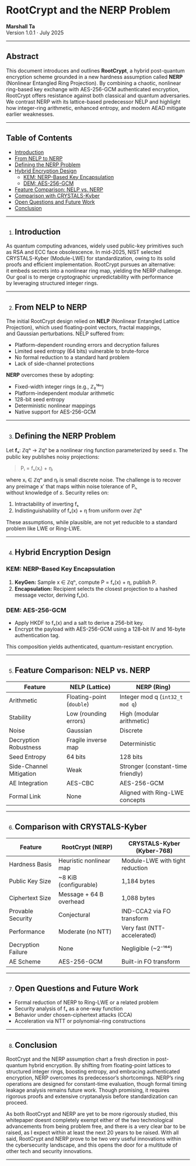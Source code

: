 # RootCrypt and the NERP Problem

**Marshall Ta**  
Version 1.0.1 · July 2025

---

## Abstract

This document introduces and outlines **RootCrypt**, a hybrid post-quantum encryption scheme grounded in a new hardness assumption called **NERP**  
(Nonlinear Entangled Ring Projection). By combining a chaotic, nonlinear ring-based key exchange with AES-256-GCM authenticated encryption,  
RootCrypt offers resistance against both classical and quantum adversaries. We contrast NERP with its lattice-based predecessor NELP and highlight  
how integer-ring arithmetic, enhanced entropy, and modern AEAD mitigate earlier weaknesses.

---

## Table of Contents

- [Introduction](#introduction)  
- [From NELP to NERP](#from-nelp-to-nerp)  
- [Defining the NERP Problem](#defining-the-nerp-problem)  
- [Hybrid Encryption Design](#hybrid-encryption-design)  
  - [KEM: NERP-Based Key Encapsulation](#kem-nerp-based-key-encapsulation)  
  - [DEM: AES-256-GCM](#dem-aes-256-gcm)  
- [Feature Comparison: NELP vs. NERP](#feature-comparison-nelp-vs-nerp)  
- [Comparison with CRYSTALS-Kyber](#comparison-with-crystals-kyber)  
- [Open Questions and Future Work](#open-questions-and-future-work)  
- [Conclusion](#conclusion)  

---

1. ## Introduction

As quantum computing advances, widely used public-key primitives such as RSA and ECC face obsolescence. In mid-2025, NIST selected  
CRYSTALS-Kyber (Module-LWE) for standardization, owing to its solid proofs and efficient implementation. RootCrypt pursues an alternative:  
it embeds secrets into a nonlinear ring map, yielding the NERP challenge. Our goal is to merge cryptographic unpredictability with performance  
by leveraging structured integer rings.

---

2. ## From NELP to NERP

The initial RootCrypt design relied on **NELP** (Nonlinear Entangled Lattice Projection), which used floating-point vectors, fractal mappings,  
and Gaussian perturbations. NELP suffered from:

- Platform-dependent rounding errors and decryption failures  
- Limited seed entropy (64 bits) vulnerable to brute-force  
- No formal reduction to a standard hard problem  
- Lack of side-channel protections  

**NERP** overcomes these by adopting:

- Fixed-width integer rings (e.g., ℤ₂¹⁶ⁿ)  
- Platform-independent modular arithmetic  
- 128-bit seed entropy  
- Deterministic nonlinear mappings  
- Native support for AES-256-GCM  

---

3. ## Defining the NERP Problem

Let **fₛ**: ℤqⁿ → ℤqⁿ be a nonlinear ring function parameterized by seed *s*. The public key publishes noisy projections:

> Pᵢ = fₛ(xᵢ) + ηᵢ  

where xᵢ ∈ ℤqⁿ and ηᵢ is small discrete noise. The challenge is to recover any preimage x′ that maps within noise tolerance of Pᵢ,  
without knowledge of *s*. Security relies on:

1. Intractability of inverting fₛ  
2. Indistinguishability of fₛ(x) + η from uniform over ℤqⁿ  

These assumptions, while plausible, are not yet reducible to a standard problem like LWE or Ring-LWE.

---

4. ## Hybrid Encryption Design

### KEM: NERP-Based Key Encapsulation

1. **KeyGen:** Sample x ∈ ℤqⁿ, compute P = fₛ(x) + η, publish P.  
2. **Encapsulation:** Recipient selects the closest projection to a hashed message vector, deriving fₛ(x).

### DEM: AES-256-GCM

- Apply HKDF to fₛ(x) and a salt to derive a 256-bit key.  
- Encrypt the payload with AES-256-GCM using a 128-bit IV and 16-byte authentication tag.  

This composition yields authenticated, quantum-resistant encryption.

---

5. ## Feature Comparison: NELP vs. NERP

| Feature             | NELP (Lattice)          | NERP (Ring)                    |
|---------------------|-------------------------|--------------------------------|
| Arithmetic          | Floating-point (`double`)| Integer mod q (`int32_t mod q`)|
| Stability           | Low (rounding errors)   | High (modular arithmetic)      |
| Noise               | Gaussian                | Discrete                       |
| Decryption Robustness | Fragile inverse map     | Deterministic                  |
| Seed Entropy        | 64 bits                 | 128 bits                       |
| Side-Channel Mitigation | Weak                    | Stronger (constant-time friendly) |
| AE Integration      | AES-CBC                 | AES-256-GCM                    |
| Formal Link         | None                    | Aligned with Ring-LWE concepts |

---

6. ## Comparison with CRYSTALS-Kyber

| Feature               | RootCrypt (NERP)         | CRYSTALS-Kyber (Kyber-768)       |
|-----------------------|--------------------------|----------------------------------|
| Hardness Basis        | Heuristic nonlinear map  | Module-LWE with tight reduction  |
| Public Key Size       | ~8 KiB (configurable)    | 1,184 bytes                      |
| Ciphertext Size       | Message + 64 B overhead  | 1,088 bytes                      |
| Provable Security     | Conjectural              | IND-CCA2 via FO transform        |
| Performance           | Moderate (no NTT)        | Very fast (NTT-accelerated)      |
| Decryption Failure    | None                     | Negligible (~2⁻¹⁶⁴)              |
| AE Scheme             | AES-256-GCM              | Built-in FO transform            |

---

7. ## Open Questions and Future Work

- Formal reduction of NERP to Ring-LWE or a related problem  
- Security analysis of fₛ as a one-way function  
- Behavior under chosen-ciphertext attacks (CCA)  
- Acceleration via NTT or polynomial-ring constructions  

---

8. ## Conclusion

RootCrypt and the NERP assumption chart a fresh direction in post-quantum hybrid encryption. By shifting from floating-point lattices to  
structured integer rings, boosting entropy, and embracing authenticated encryption, NERP overcomes its predecessor’s shortcomings. NERP’s
ring operations are designed for constant-time evaluation, though formal timing leakage analysis remains future work. Though promising, 
it requires rigorous proofs and extensive cryptanalysis before standardization can proceed.

As both RootCrypt and NERP are yet to be more rigorously studied, this whitepaper doesnt completely exempt either of the two technological
advancements from being problem free, and there is a very clear bar to be raised, as I expect within at least the next 20 years to be raised.
With all said, RootCrypt and NERP prove to be two very useful innovations within the cybersecurity landscape, and this opens the door for
a multitude of other tech and security innovations.

---